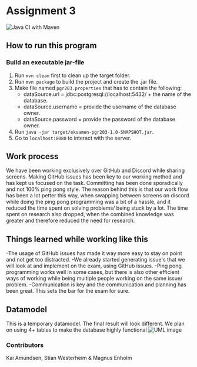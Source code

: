 # Assignment 3

![Java CI with Maven](https://github.com/kristiania/pgr203innevering3-magnuen2k/workflows/Java%20CI%20with%20Maven/badge.svg?branch=master)

## How to run this program
### Build an executable jar-file
1. Run `mvn clean` first to clean up the target folder.
2. Run `mvn package` to build the project and create the .jar file.
3. Make file named `pgr203.properties` that has to contain the following:
    * dataSource.url = jdbc:postgresql://localhost:5432/ + the name of the database.
    * dataSource.username = provide the username of the database owner.
    * dataSource.password = provide the password of the database owner.
3. Run `java -jar target/eksamen-pgr203-1.0-SNAPSHOT.jar`.
4. Go to `localhost:8080` to interact with the server.

## Work process
We have been working exclusively over GitHub and Discord while sharing screens.
Making GitHub issues has been key to our working method and has kept us focused on the task.
Committing has been done sporadically and not 100% ping pong style. The reason behind this is that
our work flow has been a lot petter this way, when swapping between screens on discord while doing
the ping pong programming was a bit of a hassle, and it reduced the time spent on solving problems/ being stuck
by a lot. The time spent on research also dropped, when the combined knowledge was greater and therefore reduced
the need for research.

## Things learned while working like this
-The usage of GitHub issues has made it way more easy to stay on point and not get too distracted.
-We already started generating issue's that we will look at and implement on the exam, using GitHub issues.
-Ping pong programming works well in some cases, but there is also other efficient ways of working while being
multiple people working on the same issue/ problem.
-Communication is key and the communication and planning has been great. This sets the bar for the exam for sure.
 
## Datamodel
This is a temporary datamodel. The final result will look different. 
We plan on using 4+ tables to make the database highly functional
![UML image](http://www.plantuml.com/plantuml/png/XSvD2i9030NWVK-HfI9UeAjk58Jg7QAJra3ImYHrKtftBOCW_R7RV2-yLvXZz4ubUmYQmPNqJX7w3A2lc2GCSAmucjzGAGVpo4tzYuBhHeeiIy0X1sdJJScVxUTugCdFtwRTFhtD8oLk93RqD6vQvqiORRRD9jjUBOTfeCJ_dfgNCVKc6RA2cj2fl040)

### Contributors 
Kai Amundsen, Stian Westerheim & Magnus Enholm
